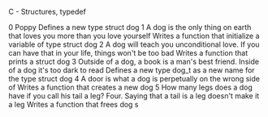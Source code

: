 C - Structures, typedef

0 Poppy
Defines a new type struct dog
1 A dog is the only thing on earth that loves you more than you love yourself
Writes a function that initialize a variable of type struct dog
2 A dog will teach you unconditional love. If you can have that in your life, things won't be too bad
Writes a function that prints a struct dog
3 Outside of a dog, a book is a man's best friend. Inside of a dog it's too dark to read
Defines a new type dog_t as a new name for the type struct dog
4 A door is what a dog is perpetually on the wrong side of
Writes a function that creates a new dog
5 How many legs does a dog have if you call his tail a leg? Four. Saying that a tail is a leg doesn't make it a leg
Writes a function that frees dog
s
